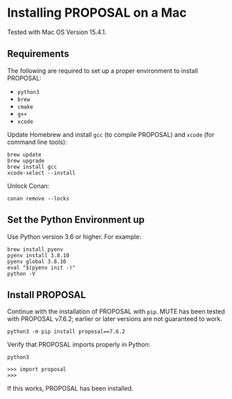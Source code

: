 # Installing PROPOSAL on a Mac

Tested with Mac OS Version 15.4.1.

## Requirements

The following are required to set up a proper environment to install PROPOSAL:

* ``python3``
* ``brew``
* ``cmake``
* ``g++``
* ``xcode``

Update Homebrew and install ``gcc`` (to compile PROPOSAL) and ``xcode`` (for command line tools):

```
brew update
brew upgrade
brew install gcc
xcode-select --install
```

Unlock Conan:

```
conan remove --locks
```

## Set the Python Environment up

Use Python version 3.6 or higher. For example:

```
brew install pyenv
pyenv install 3.8.10
pyenv global 3.8.10
eval "$(pyenv init -)"
python -V
``` 

## Install PROPOSAL

Continue with the installation of PROPOSAL with ``pip``. MUTE has been tested with PROPOSAL v7.6.2; earlier or later versions are not guaranteed to work.

```
python3 -m pip install proposal==7.6.2
```

Verify that PROPOSAL imports properly in Python:

```
python3

>>> import proposal
>>>
```

If this works, PROPOSAL has been installed.